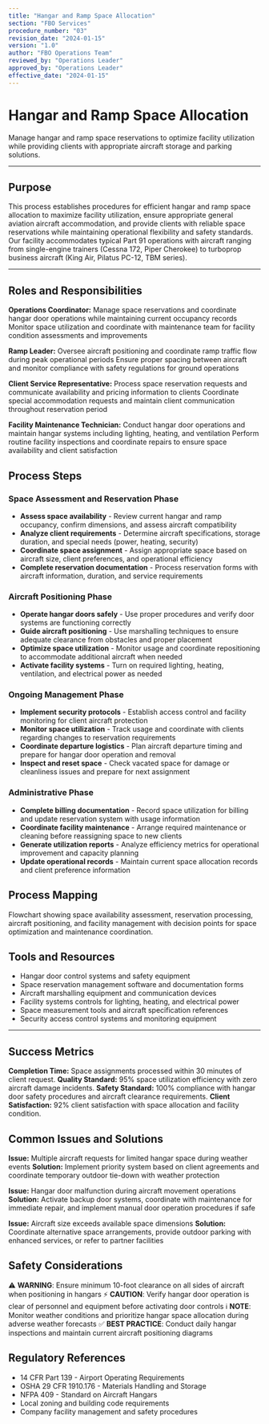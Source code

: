 ```yaml
---
title: "Hangar and Ramp Space Allocation"
section: "FBO Services"
procedure_number: "03"
revision_date: "2024-01-15"
version: "1.0"
author: "FBO Operations Team"
reviewed_by: "Operations Leader"
approved_by: "Operations Leader"
effective_date: "2024-01-15"
---
```


# Hangar and Ramp Space Allocation

Manage hangar and ramp space reservations to optimize facility utilization while providing clients with appropriate aircraft storage and parking solutions.

_____________________________________________________________________________________________

## Purpose

This process establishes procedures for efficient hangar and ramp space allocation to maximize facility utilization, ensure appropriate general aviation aircraft accommodation, and provide clients with reliable space reservations while maintaining operational flexibility and safety standards. Our facility accommodates typical Part 91 operations with aircraft ranging from single-engine trainers (Cessna 172, Piper Cherokee) to turboprop business aircraft (King Air, Pilatus PC-12, TBM series).

_____________________________________________________________________________________________

## Roles and Responsibilities

**Operations Coordinator:**
Manage space reservations and coordinate hangar door operations while maintaining current occupancy records
Monitor space utilization and coordinate with maintenance team for facility condition assessments and improvements

**Ramp Leader:**
Oversee aircraft positioning and coordinate ramp traffic flow during peak operational periods
Ensure proper spacing between aircraft and monitor compliance with safety regulations for ground operations

**Client Service Representative:**
Process space reservation requests and communicate availability and pricing information to clients
Coordinate special accommodation requests and maintain client communication throughout reservation period

**Facility Maintenance Technician:**
Conduct hangar door operations and maintain hangar systems including lighting, heating, and ventilation
Perform routine facility inspections and coordinate repairs to ensure space availability and client satisfaction

## Process Steps

### Space Assessment and Reservation Phase

- **Assess space availability** - Review current hangar and ramp occupancy, confirm dimensions, and assess aircraft compatibility
- **Analyze client requirements** - Determine aircraft specifications, storage duration, and special needs (power, heating, security)
- **Coordinate space assignment** - Assign appropriate space based on aircraft size, client preferences, and operational efficiency
- **Complete reservation documentation** - Process reservation forms with aircraft information, duration, and service requirements

### Aircraft Positioning Phase

- **Operate hangar doors safely** - Use proper procedures and verify door systems are functioning correctly
- **Guide aircraft positioning** - Use marshalling techniques to ensure adequate clearance from obstacles and proper placement
- **Optimize space utilization** - Monitor usage and coordinate repositioning to accommodate additional aircraft when needed
- **Activate facility systems** - Turn on required lighting, heating, ventilation, and electrical power as needed

### Ongoing Management Phase

- **Implement security protocols** - Establish access control and facility monitoring for client aircraft protection
- **Monitor space utilization** - Track usage and coordinate with clients regarding changes to reservation requirements
- **Coordinate departure logistics** - Plan aircraft departure timing and prepare for hangar door operation and removal
- **Inspect and reset space** - Check vacated space for damage or cleanliness issues and prepare for next assignment

### Administrative Phase

- **Complete billing documentation** - Record space utilization for billing and update reservation system with usage information
- **Coordinate facility maintenance** - Arrange required maintenance or cleaning before reassigning space to new clients
- **Generate utilization reports** - Analyze efficiency metrics for operational improvement and capacity planning
- **Update operational records** - Maintain current space allocation records and client preference information

## Process Mapping

Flowchart showing space availability assessment, reservation processing, aircraft positioning, and facility management with decision points for space optimization and maintenance coordination.

## Tools and Resources

- Hangar door control systems and safety equipment
- Space reservation management software and documentation forms
- Aircraft marshalling equipment and communication devices
- Facility systems controls for lighting, heating, and electrical power
- Space measurement tools and aircraft specification references
- Security access control systems and monitoring equipment

_____________________________________________________________________________________________

## Success Metrics

**Completion Time:** Space assignments processed within 30 minutes of client request.
**Quality Standard:** 95% space utilization efficiency with zero aircraft damage incidents.
**Safety Standard:** 100% compliance with hangar door safety procedures and aircraft clearance requirements.
**Client Satisfaction:** 92% client satisfaction with space allocation and facility condition.

## Common Issues and Solutions

**Issue:** Multiple aircraft requests for limited hangar space during weather events
**Solution:** Implement priority system based on client agreements and coordinate temporary outdoor tie-down with weather protection

**Issue:** Hangar door malfunction during aircraft movement operations
**Solution:** Activate backup door systems, coordinate with maintenance for immediate repair, and implement manual door operation procedures if safe

**Issue:** Aircraft size exceeds available space dimensions
**Solution:** Coordinate alternative space arrangements, provide outdoor parking with enhanced services, or refer to partner facilities

## Safety Considerations

⚠️ **WARNING**: Ensure minimum 10-foot clearance on all sides of aircraft when positioning in hangars
⚡ **CAUTION**: Verify hangar door operation is clear of personnel and equipment before activating door controls
ℹ️ **NOTE**: Monitor weather conditions and prioritize hangar space allocation during adverse weather forecasts
✅ **BEST PRACTICE**: Conduct daily hangar inspections and maintain current aircraft positioning diagrams

## Regulatory References

- 14 CFR Part 139 - Airport Operating Requirements
- OSHA 29 CFR 1910.176 - Materials Handling and Storage
- NFPA 409 - Standard on Aircraft Hangars
- Local zoning and building code requirements
- Company facility management and safety procedures
